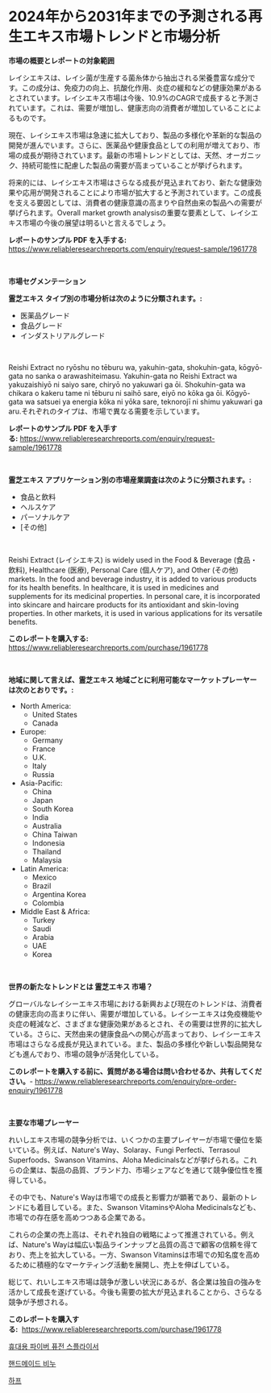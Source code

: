 <p><h1>2024年から2031年までの予測される再生エキス市場トレンドと市場分析</h1></p><p><strong>市場の概要とレポートの対象範囲</strong></p>
<p><p>レイシエキスは、レイシ菌が生産する菌糸体から抽出される栄養豊富な成分です。この成分は、免疫力の向上、抗酸化作用、炎症の緩和などの健康効果があるとされています。レイシエキス市場は今後、10.9%のCAGRで成長すると予測されています。これは、需要が増加し、健康志向の消費者が増加していることによるものです。</p><p>現在、レイシエキス市場は急速に拡大しており、製品の多様化や革新的な製品の開発が進んでいます。さらに、医薬品や健康食品としての利用が増えており、市場の成長が期待されています。最新の市場トレンドとしては、天然、オーガニック、持続可能性に配慮した製品の需要が高まっていることが挙げられます。</p><p>将来的には、レイシエキス市場はさらなる成長が見込まれており、新たな健康効果や応用が開発されることにより市場が拡大すると予測されています。この成長を支える要因としては、消費者の健康意識の高まりや自然由来の製品への需要が挙げられます。Overall market growth analysisの重要な要素として、レイシエキス市場の今後の展望は明るいと言えるでしょう。</p></p>
<p><strong>レポートのサンプル PDF を入手する:</strong> <a href="https://www.reliableresearchreports.com/enquiry/request-sample/1961778">https://www.reliableresearchreports.com/enquiry/request-sample/1961778</a></p>
<p>&nbsp;</p>
<p><strong>市場セグメンテーション</strong></p>
<p><strong>霊芝エキス タイプ別の市場分析は次のように分類されます。:</strong></p>
<p><ul><li>医薬品グレード</li><li>食品グレード</li><li>インダストリアルグレード</li></ul></p>
<p>&nbsp;</p>
<p><p>Reishi Extract no ryōshu no tēburu wa, yakuhin-gata, shokuhin-gata, kōgyō-gata no sanka o arawashiteimasu. Yakuhin-gata no Reishi Extract wa yakuzaishiyō ni saiyo sare, chiryō no yakuwari ga ōi. Shokuhin-gata wa chikara o kakeru tame ni tēburu ni saihō sare, eiyō no kōka ga ōi. Kōgyō-gata wa satsuei ya energia kōka ni yōka sare, teknorojī ni shimu yakuwari ga aru.それぞれのタイプは、市場で異なる需要を示しています。</p></p>
<p><strong>レポートのサンプル PDF を入手する:</strong>&nbsp;<a href="https://www.reliableresearchreports.com/enquiry/request-sample/1961778">https://www.reliableresearchreports.com/enquiry/request-sample/1961778</a></p>
<p>&nbsp;</p>
<p><strong> 霊芝エキス アプリケーション別の市場産業調査は次のように分類されます。:</strong></p>
<p><ul><li>食品と飲料</li><li>ヘルスケア</li><li>パーソナルケア</li><li>[その他]</li></ul></p>
<p>&nbsp;</p>
<p><p>Reishi Extract (レイシエキス) is widely used in the Food & Beverage (食品・飲料), Healthcare (医療), Personal Care (個人ケア), and Other (その他) markets. In the food and beverage industry, it is added to various products for its health benefits. In healthcare, it is used in medicines and supplements for its medicinal properties. In personal care, it is incorporated into skincare and haircare products for its antioxidant and skin-loving properties. In other markets, it is used in various applications for its versatile benefits.</p></p>
<p><strong>このレポートを購入する:</strong>&nbsp; <a href="https://www.reliableresearchreports.com/purchase/1961778">https://www.reliableresearchreports.com/purchase/1961778</a></p>
<p>&nbsp;</p>
<p><strong>地域に関して言えば、霊芝エキス 地域ごとに利用可能なマーケットプレーヤーは次のとおりです。:</strong></p>
<p><ul>
    <li>
        North America:
        <ul>
            <li>United States</li>
            <li>Canada</li>
        </ul>
    </li>
    <li>
        Europe:
        <ul>
            <li>Germany</li>
            <li>France</li>
            <li>U.K.</li>
            <li>Italy</li>
            <li>Russia</li>
        </ul>
    </li>
    <li>
        Asia-Pacific:
        <ul>
            <li>China</li>
            <li>Japan</li>
            <li>South Korea</li>
            <li>India</li>
            <li>Australia</li>
            <li>China Taiwan</li>
            <li>Indonesia</li>
            <li>Thailand</li>
            <li>Malaysia</li>
        </ul>
    </li>
    <li>
        Latin America:
        <ul>
            <li>Mexico</li>
            <li>Brazil</li>
            <li>Argentina Korea</li>
            <li>Colombia</li>
        </ul>
    </li>
    <li>
        Middle East & Africa:
        <ul>
            <li>Turkey</li>
            <li>Saudi</li>
            <li>Arabia</li>
            <li>UAE</li>
            <li>Korea</li>
        </ul>
    </li>
    </ul></p>
<p>&nbsp;</p>
<p><strong>世界の新たなトレンドとは 霊芝エキス 市場？</strong></p>
<p><p>グローバルなレイシーエキス市場における新興および現在のトレンドは、消費者の健康志向の高まりに伴い、需要が増加している。レイシーエキスは免疫機能や炎症の軽減など、さまざまな健康効果があるとされ、その需要は世界的に拡大している。さらに、天然由来の健康食品への関心が高まっており、レイシーエキス市場はさらなる成長が見込まれている。また、製品の多様化や新しい製品開発なども進んでおり、市場の競争が活発化している。</p></p>
<p><strong>このレポートを購入する前に、質問がある場合は問い合わせるか、共有してください。</strong>- <a href="https://www.reliableresearchreports.com/enquiry/pre-order-enquiry/1961778">https://www.reliableresearchreports.com/enquiry/pre-order-enquiry/1961778</a></p>
<p>&nbsp;</p>
<p><strong>主要な市場プレーヤー</strong></p>
<p><p>れいしエキス市場の競争分析では、いくつかの主要プレイヤーが市場で優位を築いている。例えば、Nature's Way、Solaray、Fungi Perfecti、Terrasoul Superfoods、Swanson Vitamins、Aloha Medicinalsなどが挙げられる。これらの企業は、製品の品質、ブランド力、市場シェアなどを通じて競争優位性を獲得している。</p><p>その中でも、Nature's Wayは市場での成長と影響力が顕著であり、最新のトレンドにも着目している。また、Swanson VitaminsやAloha Medicinalsなども、市場での存在感を高めつつある企業である。</p><p>これらの企業の売上高は、それぞれ独自の戦略によって推進されている。例えば、Nature's Wayは幅広い製品ラインナップと品質の高さで顧客の信頼を得ており、売上を拡大している。一方、Swanson Vitaminsは市場での知名度を高めるために積極的なマーケティング活動を展開し、売上を伸ばしている。</p><p>総じて、れいしエキス市場は競争が激しい状況にあるが、各企業は独自の強みを活かして成長を遂げている。今後も需要の拡大が見込まれることから、さらなる競争が予想される。</p></p>
<p><strong>このレポートを購入する:</strong>&nbsp;&nbsp;<a href="https://www.reliableresearchreports.com/purchase/1961778">https://www.reliableresearchreports.com/purchase/1961778</a></p>
<p><p><a href="https://github.com/idcefvhkdut6/Market-Research-Report-List-1/blob/main/58116546431.md">휴대용 파이버 퓨전 스플라이서</a></p><p><a href="https://github.com/vsap75a286l/Market-Research-Report-List-1/blob/main/71745236432.md">핸드메이드 비누</a></p><p><a href="https://github.com/Maeennan456456/Market-Research-Report-List-1/blob/main/95735686433.md">하프</a></p></p>